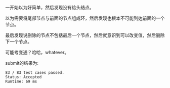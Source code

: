 一开始以为好简单，然后发现没有给头结点。

以为需要将尾部节点与前面的节点组成环，然后发现也根本不可能到达前面的一个节点。

最后发现说删除的节点不包括最后一个节点，然后就意识到可以改变值，然后删除下一个节点。

可能考变通？哈哈，whatever。

submit的结果为:
```
83 / 83 test cases passed.
Status: Accepted
Runtime: 69 ms
```
